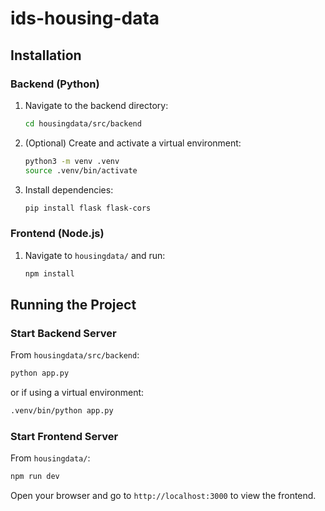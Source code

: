 # ids-housing-data

## Installation

### Backend (Python)
1. Navigate to the backend directory:
	```sh
	cd housingdata/src/backend
	```
2. (Optional) Create and activate a virtual environment:
	```sh
	python3 -m venv .venv
	source .venv/bin/activate
	```
3. Install dependencies:
	```sh
	pip install flask flask-cors
	```

### Frontend (Node.js)
1. Navigate to `housingdata/` and run:
	```sh
	npm install
	```

## Running the Project

### Start Backend Server
From `housingdata/src/backend`:
```sh
python app.py
```
or if using a virtual environment:
```sh
.venv/bin/python app.py
```

### Start Frontend Server
From `housingdata/`:
```sh
npm run dev
```

Open your browser and go to `http://localhost:3000` to view the frontend.